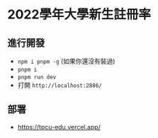 # 2022學年大學新生註冊率

## 進行開發

- `npm i pnpm -g` (如果你還沒有裝過)
- `pnpm i`
- `pnpm run dev`
- 打開 `http://localhost:2886/`

## 部署

- https://tpcu-edu.vercel.app/
